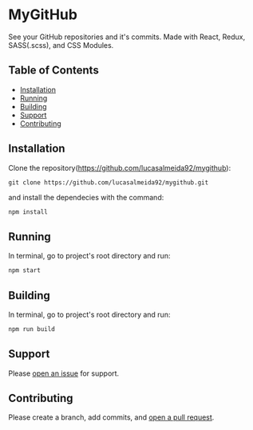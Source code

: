 # MyGitHub

See your GitHub repositories and it's commits.
Made with React, Redux, SASS(.scss), and CSS Modules. 

## Table of Contents

- [Installation](#installation)
- [Running](#running)
- [Building](#building)
- [Support](#support)
- [Contributing](#contributing)

## Installation

Clone the repository(https://github.com/lucasalmeida92/mygithub):
```
git clone https://github.com/lucasalmeida92/mygithub.git
```

and  install the dependecies with the command:
```sh
npm install
```

## Running

In terminal, go to project's root directory and run:
```sh
npm start
```

## Building

In terminal, go to project's root directory and run:
```sh
npm run build
```

## Support

Please [open an issue](https://github.com/lucasalmeida92/mygithub/issues/new) for support.

## Contributing

Please create a branch, add commits, and [open a pull request](https://github.com/lucasalmeida92/mygithub/compare/).

